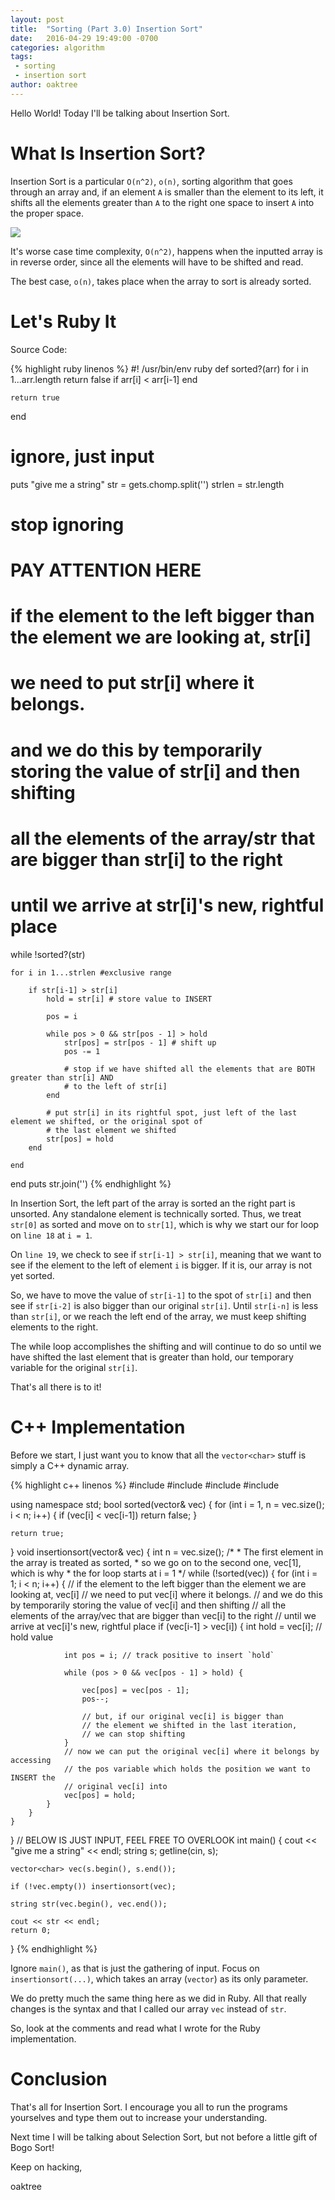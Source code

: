```yaml
---
layout: post
title:  "Sorting (Part 3.0) Insertion Sort"
date:   2016-04-29 19:49:00 -0700
categories: algorithm
tags:
 - sorting
 - insertion sort
author: oaktree
---
```

Hello World! Today I'll be talking about Insertion Sort.
<!-- more -->
# What Is Insertion Sort?

Insertion Sort is a particular `O(n^2)`, `o(n)`, sorting algorithm that goes through an array and, if an element `A` is smaller than the element to its left, it shifts all the elements greater than `A` to the right one space to insert `A` into the proper space.

<img src="http://img.wonderhowto.com/img/82/84/63593367594595/0/sorting-part-3-0-insertion-sort.w654.jpg"/>

It's worse case time complexity, `O(n^2)`, happens when the inputted array is in reverse order, since all the elements will have to be shifted and read.

The best case, `o(n)`, takes place when the array to sort is already sorted.

# Let's Ruby It

Source Code:

{% highlight ruby linenos %}
#! /usr/bin/env ruby
def sorted?(arr)
    for i in 1...arr.length
        return false if arr[i] < arr[i-1]
    end
 
    return true
end
# ignore, just input
puts "give me a string"
str = gets.chomp.split('')
strlen = str.length
# stop ignoring
 
# PAY ATTENTION HERE
# if the element to the left bigger than the element we are looking at, str[i]
# we need to put str[i] where it belongs.
# and we do this by temporarily storing the value of str[i] and then shifting
# all the elements of the array/str that are bigger than str[i] to the right
# until we arrive at str[i]'s new, rightful place
while !sorted?(str)
 
    for i in 1...strlen #exclusive range
 
        if str[i-1] > str[i]
            hold = str[i] # store value to INSERT  
 
            pos = i
 
            while pos > 0 && str[pos - 1] > hold
                str[pos] = str[pos - 1] # shift up
                pos -= 1
 
                # stop if we have shifted all the elements that are BOTH greater than str[i] AND
                # to the left of str[i]
            end
           
            # put str[i] in its rightful spot, just left of the last element we shifted, or the original spot of
            # the last element we shifted
            str[pos] = hold
        end
 
    end
 
end
puts str.join('')
{% endhighlight %}

In Insertion Sort, the left part of the array is sorted an the right part is unsorted. Any standalone element is technically sorted. Thus, we treat `str[0]` as sorted and move on to `str[1]`, which is why we start our for loop on `line 18` at `i = 1`.

On `line 19`, we check to see if `str[i-1] > str[i]`, meaning that we want to see if the element to the left of element `i` is bigger. If it is, our array is not yet sorted.

So, we have to move the value of `str[i-1]` to the spot of `str[i]` and then see if `str[i-2]` is also bigger than our original `str[i]`. Until `str[i-n]` is less than `str[i]`, or we reach the left end of the array, we must keep shifting elements to the right.

The while loop accomplishes the shifting and will continue to do so until we have shifted the last element that is greater than hold, our temporary variable for the original `str[i]`.

That's all there is to it!

# C++ Implementation

Before we start, I just want you to know that all the `vector<char>` stuff is simply a C++ dynamic array.

{% highlight c++ linenos %}
#include <iostream>
#include <string>
#include <vector>
#include <cstdlib>
 
using namespace std;
bool sorted(vector<char>& vec) {
    for (int i = 1, n = vec.size(); i < n; i++) {
        if (vec[i] < vec[i-1]) return false;
    }
 
    return true;
}
void insertionsort(vector<char>& vec) {
    int n = vec.size();
    /*
    * The first element in the array is treated as sorted,
    * so we go on to the second one, vec[1], which is why
    * the for loop starts at i = 1
    */
    while (!sorted(vec)) {
        for (int i = 1; i < n; i++) {
            // if the element to the left bigger than the element we are looking at, vec[i]
            // we need to put vec[i] where it belongs.
            // and we do this by temporarily storing the value of vec[i] and then shifting
            // all the elements of the array/vec that are bigger than vec[i] to the right
            // until we arrive at vec[i]'s new, rightful place
            if (vec[i-1] > vec[i]) {
                int hold = vec[i]; // hold value
 
                int pos = i; // track positive to insert `hold`
               
                while (pos > 0 && vec[pos - 1] > hold) {
                   
                    vec[pos] = vec[pos - 1];
                    pos--;
 
                    // but, if our original vec[i] is bigger than
                    // the element we shifted in the last iteration,
                    // we can stop shifting
                }
                // now we can put the original vec[i] where it belongs by accessing
                // the pos variable which holds the position we want to INSERT the
                // original vec[i] into
                vec[pos] = hold;
            }
        }
    }
}
// BELOW IS JUST INPUT, FEEL FREE TO OVERLOOK
int main() {
    cout << "give me a string" << endl;
    string s; getline(cin, s);
 
    vector<char> vec(s.begin(), s.end());
 
    if (!vec.empty()) insertionsort(vec);
 
    string str(vec.begin(), vec.end());
 
    cout << str << endl;
    return 0;
}
{% endhighlight %}

Ignore `main()`, as that is just the gathering of input. Focus on `insertionsort(...)`, which takes an array (`vector`) as its only parameter.

We do pretty much the same thing here as we did in Ruby. All that really changes is the syntax and that I called our array `vec` instead of `str`.

So, look at the comments and read what I wrote for the Ruby implementation.

# Conclusion

That's all for Insertion Sort. I encourage you all to run the programs yourselves and type them out to increase your understanding.

Next time I will be talking about Selection Sort, but not before a little gift of Bogo Sort!

Keep on hacking,

oaktree